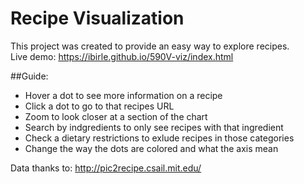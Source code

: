 # Recipe Visualization
This project was created to provide an easy way to explore recipes.  
Live demo: https://ibirle.github.io/590V-viz/index.html  

##Guide:  
* Hover a dot to see more information on a recipe
* Click a dot to go to that recipes URL
* Zoom to look closer at a section of the chart
* Search by indgredients to only see recipes with that ingredient
* Check a dietary restrictions to exlude recipes in those categories
* Change the way the dots are colored and what the axis mean


Data thanks to: http://pic2recipe.csail.mit.edu/
